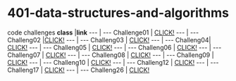 # 401-data-structures-and-algorithms
code challenges
**class** |**link**
--- | --- 
Challenge01 | [CLICK!](https://github.com/alaaalmasri12/401-data-structures-and-algorithms/tree/array-reverse/challenges/arrayReverse)
--- | ---
Challeng02 |[CLICK!](https://github.com/alaaalmasri12/401-data-structures-and-algorithms/tree/array-shift/challenges/shiftarray)
--- | --- 
Challeng03 | [CLICK!](https://github.com/alaaalmasri12/401-data-structures-and-algorithms/tree/array-binary-search/challenges/arrayBinarysearch)
--- | ---
Challeng04| [CLICK!](https://docs.google.com/spreadsheets/d/1xob--RR-2otk7L8wG8jdWdT6wxZVnRMh9n_xRfge_BI/edit?usp=sharing)
--- | --- 
Challeng05 | [CLICK!](https://github.com/alaaalmasri12/401-data-structures-and-algorithms/tree/linked-list/challenges/linkedlist)
--- | --- 
Challeng06 | [CLICK!](https://github.com/alaaalmasri12/401-data-structures-and-algorithms/tree/ll-insertion/challenges/linkedlist)
--- | --- 
Challeng07 | [CLICK!](https://github.com/alaaalmasri12/401-data-structures-and-algorithms/tree/ll-kth-from-end/challenges/linkedlist)
--- | --- 
Challeng08 | [CLICK!](https://github.com/alaaalmasri12/401-data-structures-and-algorithms/tree/ll-merge/challenges/linkedlist)
--- | --- 
Challeng09 | [CLICK!](https://docs.google.com/spreadsheets/d/1bjgAFM40IgjPZH7-9mighNdg_WoIzfD2YFJwEI0Ajns/edit#gid=0)
--- | --- 
Challeng10 | [CLICK!](https://github.com/alaaalmasri12/401-data-structures-and-algorithms/tree/stack-and-queue/challenges/StacksAndQueues)
--- | --- 
Challeng12 | [CLICK!](https://github.com/alaaalmasri12/401-data-structures-and-algorithms/tree/fifo-animal-shelter/challenges/fifo-animal-shelter)
--- | --- 
Challeng17 | [CLICK!](https://github.com/alaaalmasri12/401-data-structures-and-algorithms/tree/tree)
--- | --- 
Challeng26 | [CLICK!](
https://github.com/alaaalmasri12/401-data-structures-and-algorithms/tree/InsertionSort/challenges/insertion)









